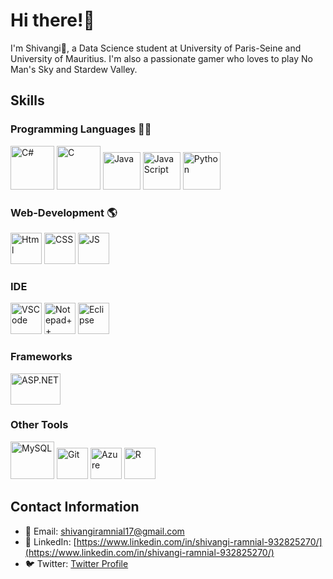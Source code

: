 # Hi there!👋

I'm Shivangi🌟, a Data Science student at University of Paris-Seine and University of Mauritius. I'm also a passionate gamer who loves to play No Man's Sky and Stardew Valley.

## Skills

### Programming Languages 👩‍💻
<p align='left'>
<img src="https://github.com/Shivangi1709/Shivangi1709/assets/104305225/9329aef3-c4e4-4288-9eda-a752696a9c71" alt="C#" height="70" width="70" />
<img src="https://github.com/Shivangi1709/Shivangi1709/assets/104305225/e63da2d0-f0a7-40fb-bfa6-486d0fa4e5e8" alt="C" height="70" width="70" />
<img src="https://github.com/Shivangi1709/Shivangi1709/assets/104305225/533989ab-673e-48d2-9882-8182427b96de" alt="Java" height="60" width="60" />
<img src="https://github.com/Shivangi1709/Shivangi1709/assets/104305225/b6a85657-5426-470d-b0ab-37733da65428" alt="JavaScript" height="60" width="60" />
<img src="https://github.com/Shivangi1709/Shivangi1709/assets/104305225/3e267bc3-8370-4c67-8fa2-fe7585ef13b1" alt="Python" height="60" width="60" />
</p>

### Web-Development 🌎
<p align='left'>
<img src="https://raw.githubusercontent.com/bablubambal/All_logo_and_pictures/1ac69ce5fbc389725f16f989fa53c62d6e1b4883/social%20icons/html5.svg" alt="Html" height="50" width="50" />
<img src="https://raw.githubusercontent.com/bablubambal/All_logo_and_pictures/1ac69ce5fbc389725f16f989fa53c62d6e1b4883/social%20icons/css3.svg" alt="CSS" height="50" width="50" />
<img src="https://raw.githubusercontent.com/bablubambal/All_logo_and_pictures/1ac69ce5fbc389725f16f989fa53c62d6e1b4883/social%20icons/javascript.svg" alt="JS" height="50" width="50" /> 
</p>

### IDE
<p align='left'>
<img src="https://raw.githubusercontent.com/bablubambal/All_logo_and_pictures/62487087dc4f4f5efee637addbc67a16dd374bf6/text%20editors/vscode.svg" alt="VSCode" height="50" width="50" />
<img src="https://github.com/Shivangi1709/Shivangi1709/assets/104305225/543f0218-c253-4ad8-aa58-cc298a0ddf3a" alt="Notepad++" height="50" width="50" />
<img src="https://github.com/Shivangi1709/Shivangi1709/assets/104305225/ed36277e-bd87-4be1-af07-7ddb0310530b" alt="Eclipse" height="50" width="50" />
</p>

### Frameworks
<p align='left'>
<img src="https://github.com/Shivangi1709/Shivangi1709/assets/104305225/7dd4a100-1611-4f8a-8b83-8f0544ee5816" alt="ASP.NET" height="50" width="80" />
</p>

### Other Tools
<p align='left'>
<img src="https://github.com/Shivangi1709/Shivangi1709/assets/104305225/536f7b7d-51f2-4efc-9023-937eafa11838" alt="MySQL" height="60" width="70" />
<img src="https://www.vectorlogo.zone/logos/git-scm/git-scm-icon.svg" alt="Git" width="50" height="50" /> 
<img src="https://github.com/Shivangi1709/Shivangi1709/assets/104305225/d8e10a3b-7303-4430-bd40-58d88af9401a" alt="Azure" width="50" height="50" /> 
<img src="https://github.com/Shivangi1709/Shivangi1709/assets/104305225/2f798c7f-6349-4e23-9073-34be75420fdc" alt="R" width="50" height="50" /> 
</p>

## Contact Information

- 📧 Email: [shivangiramnial17@gmail.com](mailto:shivangiramnial17@gmail.com)
- 🔗 LinkedIn: [https://www.linkedin.com/in/shivangi-ramnial-932825270/](https://www.linkedin.com/in/shivangi-ramnial-932825270/)
- 🐦 Twitter: [Twitter Profile](https://twitter.com/yourusername)
